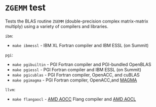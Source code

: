 `ZGEMM` test
============

Tests the BLAS routine `ZGEMM` (double-precision complex matrix-matrix multiply) using a variety of compilers and libraries.

`ibm`:
- `make ibmessl` - IBM XL Fortran compiler and IBM ESSL (on Summit)

`pgi`:
- `make pgibuiltin` - PGI Fortran compiler and PGI-bundled OpenBLAS
- `make pgiessl` - PGI Fortran compiler and IBM ESSL (on Summit)
- `make pgicublas` - PGI Fortran compiler, OpenACC, and cuBLAS
- `make pgimagma` - PGI Fortran compiler, OpenACC,and [MAGMA](https://icl.utk.edu/magma/software/index.html)

`llvm`:
- `make flangaocl` - [AMD AOCC](https://developer.amd.com/amd-aocc/) Flang compiler and [AMD AOCL](https://developer.amd.com/amd-aocl/)
